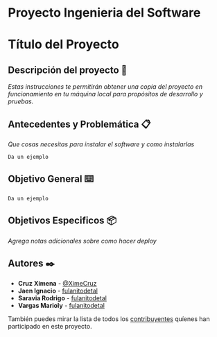 # Proyecto Ingenieria del Software
# Título del Proyecto



## Descripción del proyecto 🚀

_Estas instrucciones te permitirán obtener una copia del proyecto en funcionamiento en tu máquina local para propósitos de desarrollo y pruebas._




## Antecedentes y Problemática 📋

_Que cosas necesitas para instalar el software y como instalarlas_

```
Da un ejemplo
```

## Objetivo General ⌨️



```
Da un ejemplo
```

## Objetivos Especificos 📦

_Agrega notas adicionales sobre como hacer deploy_



## Autores ✒️

* **Cruz Ximena** - [@XimeCruz](https://github.com/XimeCruz)
* **Jaen Ignacio** - [fulanitodetal](#fulanito-de-tal)
* **Saravia Rodrigo** - [fulanitodetal](#fulanito-de-tal)
* **Vargas Marioly** - [fulanitodetal](#fulanito-de-tal)


También puedes mirar la lista de todos los [contribuyentes](https://github.com/IgnacioJaen/Proyecto/graphs/contributors) quíenes han participado en este proyecto. 

